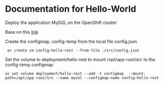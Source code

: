 ﻿# Documentation for Hello-World
 
 Deploy the application MySQL on the OpenShift cluster
 
 Base on this [link](https://developer.ibm.com/tutorials/mysql-database-on-openshift-link-to-microservices-app/)
 
Create the configmap, config-temp from the local file config.json
```
 oc create cm config-hello-rest --from-file ./src/config.json
```
Set the volume to deployment/hello-rest to mount /opt/app-root/src to the config-temp configmap
```
oc set volume deployment/hello-rest --add -t configmap  --mount-path=/opt/app-root/src --name myvol --configmap-name config-hello-rest
```
